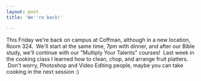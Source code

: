 ```yaml
---
layout: post
title: 'We''re back!'

---
```


This Friday we're back on campus at Coffman, although in a new location, Room 324.  We'll start at the same time, 7pm with dinner, and after our Bible study, we'll continue with our "Multiply Your Talents" courses!  Last week in the cooking class I learned how to clean, chop, and arrange fruit platters.  Don't worry, Photoshop and Video Editing people, maybe you can take cooking in the next session :)
